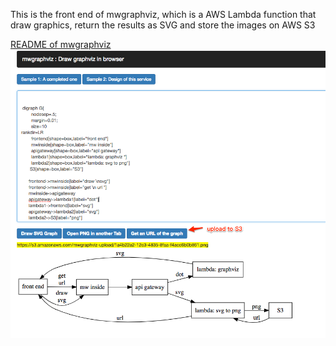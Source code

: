 This is the front end of mwgraphviz, which is a  AWS Lambda function that draw graphics, return the results as SVG and store the images on AWS S3

[README of mwgraphviz](https://github.com/iamxuxiao/mwgraphviz/blob/master/README.md)
![screen](https://github.com/iamxuxiao/mwgraphviz_frontend/blob/master/mwgraphviz2.png)
